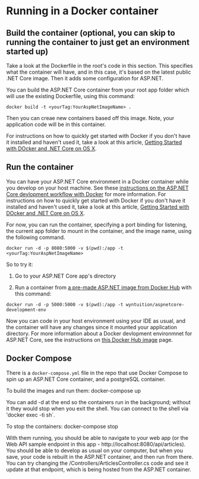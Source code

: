 # Running in a Docker container 

## Build the container (optional, you can skip to running the container to just get an environment started up)

Take a look at the Dockerfile in the root's code in this section. This specifies what the container will have, and in this case, it's based on the latest public .NET Core image. Then it adds some configuration for ASP.NET.  

You can build the ASP.NET Core container from your root app folder which will use the existing Dockerfile, using this command: 
  ```
  docker build -t <yourTag:YourAspNetImageName> .
  ```

Then you can creae new containers based off this image. Note, your application code will be in this container. 

For instructions on how to quickly get started with Docker if you don't have it installed and haven't used it, take a look at this article, [Getting Started with DOcker and .NET Core on OS X](https://www.excella.com/insights/getting-started-with-docker-and-net-core-on-os-x).

## Run the container 

You can have your ASP.NET Core environment in a Docker container while you develop on your host machine. See these [instructions on the ASP.NET Core devlopment workflow with Docker](https://hub.docker.com/r/wyntuition/aspnetcore-development-env/) for more information. For instructions on how to quickly get started with Docker if you don't have it installed and haven't used it, take a look at this article, [Getting Started with DOcker and .NET Core on OS X](https://www.excella.com/insights/getting-started-with-docker-and-net-core-on-os-x).

For now, you can run the container, specifying a port binding for listening, the current app folder to mount in the container, and the image name, using the following command. 

  ```
  docker run -d -p 8080:5000 -v $(pwd):/app -t <yourTag:YourAspNetImageName>
  ```  

So to try it: 

1. Go to your ASP.NET Core app's directory

1. Run a container from [a pre-made ASP.NET image from Docker Hub](https://hub.docker.com/r/wyntuition/aspnetcore-development-env/) with this command:
    
  ```
  docker run -d -p 5000:5000 -v $(pwd):/app -t wyntuition/aspnetcore-development-env
  ```

Now you can code in your host environment using your IDE as usual, and the container will have any changes since it mounted your application directory. For more information about a Docker devlopment environmnet for ASP.NET Core, see the instructions on [this Docker Hub image](https://hub.docker.com/r/wyntuition/aspnetcore-development-env/) page.

## Docker Compose 

There is a `docker-compose.yml` file in the repo that use Docker Compose to spin up an ASP.NET Core container, and a postgreSQL container.

To build the images and run them:
docker-compose up

You can add -d at the end so the containers run in the background; without it they would stop when you exit the shell. You can connect to the shell via 'docker exec -ti <Container> sh`.

To stop the containers:
docker-compose stop

With them running, you should be able to navigate to your web app (or the Web API sample endpoint in this app - http://localhost:8080/api/articles). You should be able to develop as usual on your computer, but when you save, your code is rebuilt in the ASP.NET container, and then run from there. You can try changing the /Controllers/ArticlesController.cs code and see it update at that endpoint, which is being hosted from the ASP.NET container.